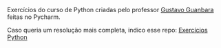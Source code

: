 Exercícios do curso de Python criadas pelo professor [Gustavo Guanbara](https://github.com/gustavoguanabara) feitas no Pycharm.

Caso queria um resolução mais completa, indico esse repo: [Exercícios Python](https://github.com/jplpereira/curso-em-video-exercicios-python)
